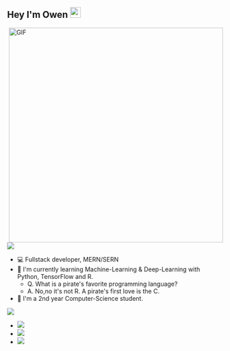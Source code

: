 <h2> Hey I'm Owen <img src="https://github.com/OwenGranot/Images/blob/main/Hi.gif" width="25"></h2>
<img align="right" alt="GIF" src="https://github.com/OwenGranot/Images/blob/main/dev.gif" width="500"/>

<img align="center" src="https://github.com/OwenGranot/Images/blob/main/about.png"/>  

- 💻 Fullstack developer, MERN/SERN
- 🤖 I'm currently learning Machine-Learning & Deep-Learning with Python, TensorFlow and R.
  - Q. What is a pirate's favorite programming language?
  - A. No,no it's not R. A pirate's first love is the C.
- 🏫 I'm a 2nd year Computer-Science student.


<img align="center" src="https://github.com/OwenGranot/Images/blob/main/connect.png">  

- <a href="https://www.linkedin.com/in/on-granot-08567a173/"><img src="https://img.shields.io/badge/linkedin%20@On%20Granot-0D95E8?style=for-the-badge&logo=linkedin&logoColor=white"/></a>
- <a href="https://mail.google.com/mail/u/?authuser=granotowen@gmail.com"> <img src="https://img.shields.io/badge/GMAIL:%20granotowen@gmail.com-E0E0E0?style=for-the-badge&logo=gmail&logoColor=B23121"></a>
- <a href="#"> <img src="https://img.shields.io/badge/My%20Website:%20SOON-8E2DE2?style=for-the-badge&logo=google%20chrome&logoColor=white"></a>
